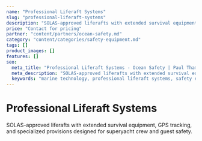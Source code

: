 ```yaml
---
name: "Professional Liferaft Systems"
slug: "professional-liferaft-systems"
description: "SOLAS-approved liferafts with extended survival equipment, GPS tracking, and specialized provisions designed for superyacht crew and guest safety."
price: "Contact for pricing"
partner: "content/partners/ocean-safety.md"
category: "content/categories/safety-equipment.md"
tags: []
product_images: []
features: []
seo:
  meta_title: "Professional Liferaft Systems - Ocean Safety | Paul Thames"
  meta_description: "SOLAS-approved liferafts with extended survival equipment, GPS tracking, and specialized provisions designed for superyacht crew and guest safety."
  keywords: "marine technology, professional liferaft systems, safety equipment"
---
```


# Professional Liferaft Systems

SOLAS-approved liferafts with extended survival equipment, GPS tracking, and specialized provisions designed for superyacht crew and guest safety.





